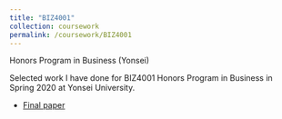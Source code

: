 ```yaml
---
title: "BIZ4001"
collection: coursework
permalink: /coursework/BIZ4001
---
```


Honors Program in Business (Yonsei)

Selected work I have done for BIZ4001 Honors Program in Business in Spring 2020 at Yonsei University.

- <a href="https://ericsclee.github.io/files/BIZ4001_paper.pdf" target="_blank">Final paper</a>

